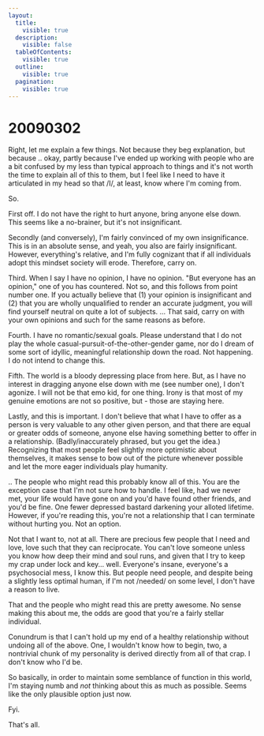 ```yaml
---
layout:
  title:
    visible: true
  description:
    visible: false
  tableOfContents:
    visible: true
  outline:
    visible: true
  pagination:
    visible: true
---
```


# 20090302

Right, let me explain a few things. Not because they beg explanation, but because .. okay, partly because I've ended up working with people who are a bit confused by my less than typical approach to things and it's not worth the time to explain all of this to them, but I feel like I need to have it articulated in my head so that /I/, at least, know where I'm coming from.

So.

First off. I do not have the right to hurt anyone, bring anyone else down. This seems like a no-brainer, but it's not insignificant.

Secondly (and conversely), I'm fairly convinced of my own insignificance. This is in an absolute sense, and yeah, you also are fairly insignificant. However, everything's relative, and I'm fully cognizant that if all individuals adopt this mindset society will erode. Therefore, carry on.

Third. When I say I have no opinion, I have no opinion. "But everyone has an opinion," one of you has countered. Not so, and this follows from point number one. If you actually believe that (1) your opinion is insignificant and (2) that you are wholly unqualified to render an accurate judgment, you will find yourself neutral on quite a lot of subjects. ... That said, carry on with your own opinions and such for the same reasons as before.

Fourth. I have no romantic/sexual goals. Please understand that I do not play the whole casual-pursuit-of-the-other-gender game, nor do I dream of some sort of idyllic, meaningful relationship down the road. Not happening. I do not intend to change this.

Fifth. The world is a bloody depressing place from here. But, as I have no interest in dragging anyone else down with me (see number one), I don't agonize. I will not be that emo kid, for one thing. Irony is that most of my genuine emotions are not so positive, but - those are staying here.

Lastly, and this is important. I don't believe that what I have to offer as a person is very valuable to any other given person, and that there are equal or greater odds of someone, anyone else having something better to offer in a relationship. (Badly/inaccurately phrased, but you get the idea.) Recognizing that most people feel slightly more optimistic about themselves, it makes sense to bow out of the picture whenever possible and let the more eager individuals play humanity.

.. The people who might read this probably know all of this. You are the exception case that I'm not sure how to handle. I feel like, had we never met, your life would have gone on and you'd have found other friends, and you'd be fine. One fewer depressed bastard darkening your alloted lifetime. However, if you're reading this, you're not a relationship that I can terminate without hurting you. Not an option.

Not that I want to, not at all. There are precious few people that I need and love, love such that they can reciprocate. You can't love someone unless you know how deep their mind and soul runs, and given that I try to keep my crap under lock and key... well. Everyone's insane, everyone's a psychosocial mess, I know this. But people need people, and despite being a slightly less optimal human, if I'm not /needed/ on some level, I don't have a reason to live.

That and the people who might read this are pretty awesome. No sense making this about me, the odds are good that you're a fairly stellar individual.

Conundrum is that I can't hold up my end of a healthy relationship without undoing all of the above. One, I wouldn't know how to begin, two, a nontrivial chunk of my personality is derived directly from all of that crap. I don't know who I'd be.

So basically, in order to maintain some semblance of function in this world, I'm staying numb and _not_ thinking about this as much as possible. Seems like the only plausible option just now.

Fyi.

That's all.
